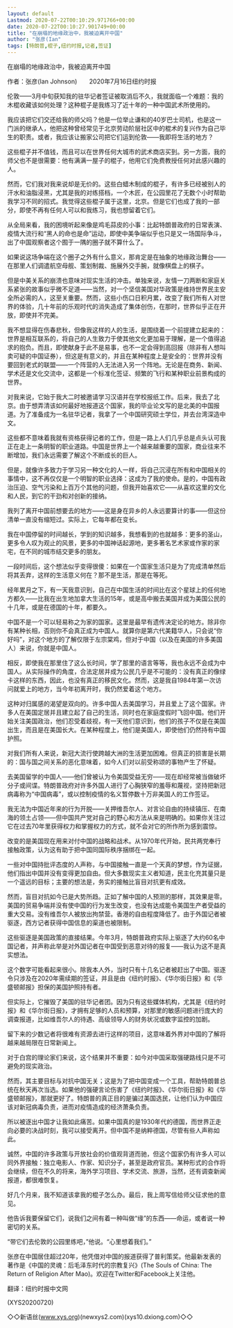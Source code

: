 ```yaml
---
layout: default
Lastmod: 2020-07-22T00:10:29.971766+00:00
date: 2020-07-22T00:10:27.901749+00:00
title: "在崩塌的地缘政治中，我被迫离开中国"
author: "张彦(Ian"
tags: [特朗普,棍子,纽约时报,记者,签证]
---
```


在崩塌的地缘政治中，我被迫离开中国

作者：张彦(Ian Johnson)　　2020年7月16日纽约时报

伦敦——3月中旬获知我的驻华记者签证被取消后不久，我就面临一个难题：我的木棍收藏该如何处理？这种棍子是我练习了近十年的一种中国武术所使用的。

我应该把它们交还给我的师父吗？他是一位举止谦和的40岁巴士司机，也是这一门派的继承人，他把这种曾经常见于北京劳动阶层社区中的棍术的复兴作为自己毕生的职责。或者，我应该让搬家公司把它们运到伦敦——我即将生活的地方？

这些棍子并不值钱，而且可以在世界任何大城市的武术商店买到。另一方面，我的师父也不是很需要：他有满满一屋子的棍子，他用它们免费教授任何对此感兴趣的人。

然而，它们我对我来说却是无价的。这些白蜡木制成的棍子，有许多已经被别人的汗水和油脂浸黑，尤其是我的对练搭档，一个木匠，在公园里花了无数个小时帮助我学习不同的招式。我觉得这些棍子属于这里，北京。但是它们也成了我的一部分，即使不再有任何人可以和我练习，我也想留着它们。

从全局来看，我的困境听起来像是鸡毛蒜皮的小事：比起特朗普政府的日常表演、疫情大流行和“黑人的命也是命”运动，即使中美争端似乎也只是又一场国际争斗，出了中国观察者这个囿于一隅的圈子就不算什么了。

如果说这场争端在这个圈子之外有什么意义，那肯定是在抽象的地缘政治舞台——在那里人们调遣航空母舰、策划制裁、施展外交手腕，就像棋盘上的棋子。

但是中美关系的崩溃也意味对现实生活的冲击。单独来说，友情一刀两断和家庭关系紧张的故事似乎微不足道——当然，对一个坚信美国对华政策是维持世界民主安全所必需的人，这至关重要。然而，这些小伤口日积月累，改变了我们所有人对世界的体验，几十年前的乐观时代的消失造成了集体创伤，在那时，世界似乎正在开放，即使并不完美。

我不想显得在伤春悲秋，但像我这样的人的生活，是围绕着一个前提建立起来的：世界是相互联系的，将自己的人生致力于使其他文化更加易于理解，是一个值得追求的抱负。而且，即使献身于此不是易事，也不一定会得到高回报（除非有人想叫卖可疑的中国证券），但这是有意义的，并且在某种程度上是安全的：世界并没有要回到老式的联盟——一个阵营的人无法进入另一个阵地。无论是在商务、新闻、学术还是文化交流中，这都是一个标准化签证、频繁的飞行和某种职业前景构成的世界。

对我来说，它始于我大二时被邀请学习汉语并在学校报纸工作。后来，我去了北京。由于想弄清该如何最好地报道这个国家，我的毕业论文写的是北美的中国报道。为了准备成为一名驻华记者，我拿了一个中国研究硕士学位，并去台湾深造中文。

这些都不意味着我就有资格获得记者的工作，但是一路上人们几乎总是点头认可我正在走上一条明智的职业道路。中国是世界上一个越来越重要的国家，商业往来不断增加，我们永远需要了解这个不断成长的巨人。

但是，就像许多致力于学习另一种文化的人一样，将自己沉浸在所有和中国相关的事情中，这不再仅仅是一个明智的职业选择：这成为了我的使命。是的，中国有政治压迫、空气污染和上百万个其他的问题，但我开始喜欢它——从喜欢这里的文化和人民，到它的干劲和对创新的接纳。

我列了离开中国前想要去的地方——这是身在异乡的人永远要算计的事——但这份清单一直没有缩短过。实际上，它每年都在变长。

我在中国停留的时间越长，学到的知识越多，我想看到的也就越多：更多的圣山，更多令人叹为观止的风景，更多的中国神话起源地，更多著名艺术家或作家的家宅，在不同的城市结交更多的朋友。

一段时间后，这个想法似乎变得很傻：如果在一个国家生活只是为了完成清单然后将其丢弃，这样的生活意义何在？那不是生活，那是在等死。

经年累月之下，有一天我意识到，自己在中国生活的时间比在这个星球上的任何地方都久——比我在出生地加拿大生活的15年，或是高中搬去美国并成为美国公民的十几年，或是在德国的十年，都要久。

中国不是一个可以轻易称之为家的国家。这里是最早有遗传决定论的地方。除非你有某种长相，否则你不会真正成为中国人。就算你是第六代美籍华人，只会说“你好吗”，对这个地方的了解仅限于左宗棠鸡，但对于中国（以及在美国的许多美国人）来说，你就是中国人。

相反，即使我在那里住了这么长时间，学了那里的语言等等，我也永远不会成为中国人。从实际操作的角度，合法定居并成为公民几乎是不可能的：没有真正的像绿卡这样的东西，因此，也没有真正的移民文化。然而，这是我自1984年第一次访问就爱上的地方，当今年初离开时，我仍然爱着这个地方。

这种对归属感的渴望是双向的。许多中国人去美国学习，并且爱上了这个国家。许多人在美国定居并且建立起了自己的生活，同时也在家庭度假时飞回中国。他们开始关注美国政治，他们忍受着歧视，有一天他们意识到，他们的孩子不仅是在美国出生，而且是在美国长大。在某种程度上，他们是美国人，即使他们仍然持有中国护照。

对我们所有人来说，新冠大流行使跨越大洲的生活更加困难。但真正的损害是长期的：国与国之间关系的恶化意味着，如今人们对以前受称颂的事物产生了怀疑。

去美国留学的中国人——他们曾被认为令美国受益无穷——现在却经常被当做破坏分子或间谍。特朗普政府对许多外国人进行了心胸狭窄的羞辱和蔑视，坚持把新冠病毒称为“中国病毒”，或以控制疫情的名义暂停数十万非美国人的工作签证。

我无法为中国近年来的行为开脱——关押维吾尔人、对言论自由的持续镇压、在南海的领土占领——但中国共产党对自己的野心和方法从来是明确的。如果你关注过它在过去70年里获得权力和掌握权力的方式，就不会对它的所作所为感到震惊。

改变的是美国现在用来对付中国的战略和战术。从1970年代开始，民共两党奉行接触政策，认为这有助于把中国同国际秩序捆绑在一起。

一些对中国持批评态度的人声称，与中国接触一直是一个天真的梦想，作为证据，他们指出中国并没有变得更加自由。但大多数现实主义者知道，民主化充其量只是一个遥远的目标；主要的想法是，务实的接触比盲目对抗更有成效。

然而，盲目对抗如今已是大势所趋。正如了解中国的人预测的那样，其效果是零。美国的贸易争端并没有使中国的行为发生改变，也没有达成能令美国生产者受益的重大交易。没有维吾尔人被放出拘禁营。香港的自由程度降低了。由于外国记者被驱逐，西方记者获得中国信息的渠道也被限制。

这些驱逐是美国政策的直接结果。今年3月，特朗普政府实际上驱逐了大约60名中国记者，并声称此举是对外国记者在中国受到恶意对待的报复——我认为这不是真实想法。

这个数字可能看起来很小。除我本人外，当时只有十几名记者被赶出了中国。驱逐令只涉及在2020年需续期的签证，并且是由《纽约时报》、《华尔街日报》和《华盛顿邮报》担保的美国护照持有者。

但实际上，它摧毁了美国的驻华记者团。因为只有这些媒体机构，尤其是《纽约时报》和《华尔街日报》，才拥有足够的人员和预算，对那里的敏感问题进行庞大的调查报道，比如维吾尔人的待遇、高级领导人的财务状况或数字监控的加剧。

留下来的少数记者将很难有资源去进行这样的项目，这意味着外界对中国的了解将越来越局限在日常新闻上。

对于白宫的理论家们来说，这个结果并不重要：如今对中国采取强硬路线只是不可避免的现实政治。

然而，其主要目标与对抗中国无关；这是为了把中国变成一个工具，帮助特朗普总统在秋天再次当选。如果他的强硬言论伤害了《纽约时报》、《华尔街日报》和《华盛顿邮报》，那就更好了。特朗普的真正目的是骗过美国选民，让他们认为中国应该对新冠病毒负责，进而对疫情造成的经济萧条负责。

所以被逐出中国才让我如此痛苦。如果中国真的是1930年代的德国，而世界正走向必要的决战时刻，我可以接受离开。但中国不是纳粹德国，尽管有些人声称如此。

诚然，中国的许多政策与开放社会的价值观背道而驰，但这个国家仍有许多人可以同外界接触：独立电影人、作家、知识分子，甚至是政府官员。某种形式的合作将会继续，但在不久的将来，海外学习项目、学术交流、旅游，当然，还有调查新闻报道，都很难恢复。

好几个月来，我不知道该拿我的棍子怎么办。最后，我上周写信给师父征求他的意见。

他告诉我要保留它们，说我们之间有着一种叫做“缘”的东西——命运，或者说一种密切的关系。

“带它们去伦敦的公园里练吧，”他说。“心里想着我们。”

张彦在中国居住超过20年，他凭借对中国的报道获得了普利策奖。他最新发表的著作是《中国的灵魂：后毛泽东时代的宗教复兴》(The Souls of China: The Return of Religion After Mao)。欢迎在Twitter和Facebook上关注他。

翻译：纽约时报中文网

(XYS20200720)

◇◇新语丝(www.xys.org)(newxys2.com)(xys10.dxiong.com)◇◇

